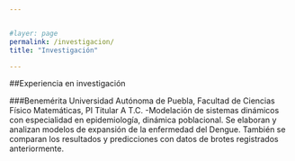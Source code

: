 ```yaml
---


#layer: page
permalink: /investigacion/
title: "Investigación"

---
```


##Experiencia en investigación

###Benemérita Universidad Autónoma de Puebla, Facultad de Ciencias Físico Matemáticas, PI Titular A T.C. 
-Modelación de sistemas dinámicos con especialidad en epidemiología, dinámica poblacional. Se elaboran y analizan modelos de expansión de la enfermedad del Dengue. También se comparan los resultados y predicciones con datos de brotes registrados anteriormente. 
